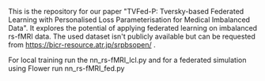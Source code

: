 This is the repository for our paper "TVFed-P: Tversky-based Federated Learning with Personalised Loss Parameterisation for Medical Imbalanced Data". 
It explores the potential of applying federated learning on imbalanced rs-fMRI data. The used dataset isn't publicly available but can be requested from https://bicr-resource.atr.jp/srpbsopen/ .

For local training run the nn_rs-fMRI_lcl.py and for a federated simulation using Flower run nn_rs-fMRI_fed.py 
